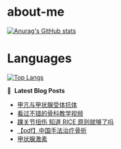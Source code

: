 # about-me
[![Anurag's GitHub stats](https://github-readme-stats.vercel.app/api?username=whitewatercn)](https://github.com/anuraghazra/github-readme-stats)

# Languages
[![Top Langs](https://github-readme-stats.vercel.app/api/top-langs/?username=whitewatercn)](https://github.com/anuraghazra/github-readme-stats)

📕 &nbsp;**Latest Blog Posts**
<!-- BLOG-POST-LIST:START -->
- [甲亢与甲状腺受体抗体](https://forum.beginner.center/t/topic/916/1)
- [看过不错的骨科教学视频](https://forum.beginner.center/t/topic/432/14)
- [踝关节扭伤 知道 RICE 原则就够了吗](https://forum.beginner.center/t/topic/915/1)
- [【pdf】中国手法治疗骨折](https://forum.beginner.center/t/topic/914/1)
- [甲状腺激素](https://forum.beginner.center/t/topic/912/1)
<!-- BLOG-POST-LIST:END -->
